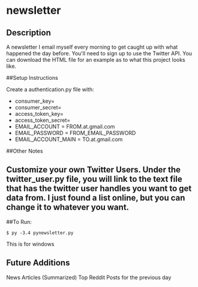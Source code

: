 # newsletter

## Description

A newsletter I email myself every morning to get caught up with what happened the day before. You'll need to sign up to use the Twitter API. You can download the HTML file for an example as to what this project looks like.

##Setup Instructions

Create a authentication.py file with:
* consumer_key=
* consumer_secret=
* access_token_key=
* access_token_secret=
* EMAIL_ACCOUNT = FROM.at.gmail.com
* EMAIL_PASSWORD = FROM_EMAIL_PASSWORD
* EMAIL_ACCOUNT_MAIN = TO.at.gmail.com

##Other Notes

Customize your own Twitter Users. Under the twitter_user.py file, you will link to the text file that has the twitter user handles you want to get data from. I just found a list online, but you can change it to whatever you want.
-----------
##To Run:
```
$ py -3.4 pynewsletter.py
```
This is for windows


## Future Additions
News Articles (Summarized)
Top Reddit Posts for the previous day
